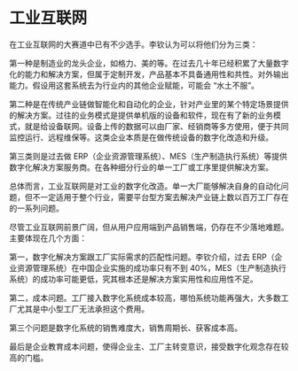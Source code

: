 # 工业互联网

在工业互联网的大赛道中已有不少选手。李钦认为可以将他们分为三类：

第一种是制造业的龙头企业，如格力、美的等。在过去几十年已经积累了大量数字化的能力和解决方案，但属于定制开发，产品基本不具备通用性和共性。对外输出能力。假设用这套系统去为行业内的其他企业赋能，可能会 “水土不服”。

第二种是在传统产业链做智能化和自动化的企业，针对产业里的某个特定场景提供的解决方案。过往的业务模式是提供单机版的设备和软件，现在有了新的业务模式，就是给设备联网。设备上传的数据可以由厂家、经销商等多方使用，便于共同监控运行、远程维保等。这类企业本质是在做传统设备的数字化改造和升级。

第三类则是过去做 ERP（企业资源管理系统）、MES（生产制造执行系统）等提供数字化解决方案服务商。在各种细分行业的单一工厂或工序里提供解决方案。

总体而言，工业互联网是对工业的数字化改造。单一大厂能够解决自身的自动化问题，但不一定适用于整个行业，需要平台型方案去解决产业链上数以百万工厂存在的一系列问题。

尽管工业互联网前景广阔，但从用户应用端到产品销售端，仍存在不少落地难题。主要体现在几个方面：

第一，数字化解决方案跟工厂实际需求的匹配性问题。李钦介绍，过去 ERP（企业资源管理系统）在中国企业实施的成功率只有不到 40%，MES（生产制造执行系统）的成功率可能更低，究其根本还是解决方案实用性和应用性不足。

第二，成本问题。工厂接入数字化系统成本较高，哪怕系统功能再强大，大多数工厂尤其是中小型工厂无法承担这个费用。

第三个问题是数字化系统的销售难度大，销售周期长、获客成本高。

最后是企业教育成本问题，使得企业主、工厂主转变意识，接受数字化观念存在较高的门槛。
